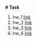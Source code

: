 **# Task**
1. hw_1 [link](https://doc.rust-lang.ru/book/ch03-05-control-flow.html)
2. hw_2 [link](https://leetcode.com/problems/zigzag-conversion/description/)
3. hw_3 [link](https://leetcode.com/problems/transpose-file/description/)
4. hw_4 [link](https://doc.rust-lang.ru/book/ch08-03-hash-maps.html)
